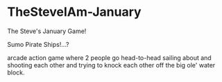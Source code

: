 TheSteveIAm-January
===================

The Steve's January Game!

Sumo Pirate Ships!...?

arcade action game where 2 people go head-to-head sailing about and shooting each other
and trying to knock each other off the big ole' water block.
